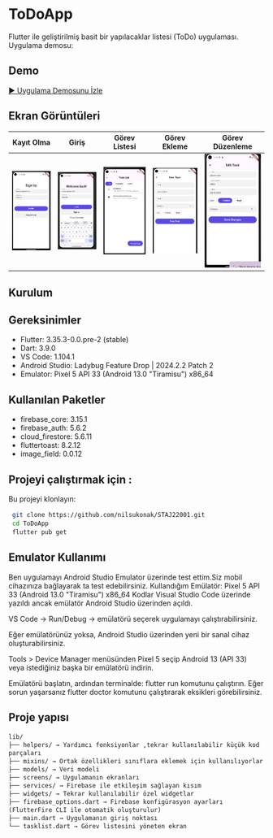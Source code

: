 # ToDoApp

Flutter ile geliştirilmiş basit bir yapılacaklar listesi (ToDo) uygulaması.
Uygulama demosu:
## Demo
[▶ Uygulama Demosunu İzle](demo.mp4)

## Ekran Görüntüleri

| Kayıt Olma | Giriş | Görev Listesi | Görev Ekleme | Görev Düzenleme |
|------------|-------|---------------|--------------|-----------------|
| ![Ekran1](screenshots/1..png) | ![Ekran2](screenshots/2..png) | ![Ekran3](screenshots/3..png) | ![Ekran4](screenshots/5..png) | ![Ekran5](screenshots/4..png) |

## Kurulum

## Gereksinimler 
- Flutter: 3.35.3-0.0.pre-2 (stable)
- Dart: 3.9.0
- VS Code: 1.104.1
- Android Studio: Ladybug Feature Drop | 2024.2.2 Patch 2
- Emulator: Pixel 5 API 33 (Android 13.0 "Tiramisu") x86_64


## Kullanılan Paketler
- firebase_core: 3.15.1  
- firebase_auth: 5.6.2  
- cloud_firestore: 5.6.11  
- fluttertoast: 8.2.12  
- image_field: 0.0.12
  
## Projeyi çalıştırmak için :
 Bu projeyi klonlayın:
  ```bash
   git clone https://github.com/nilsukonak/STAJ22001.git
   cd ToDoApp
   flutter pub get
```

## Emulator Kullanımı 
Ben uygulamayı Android Studio Emulator üzerinde test ettim.Siz mobil cihazınıza bağlayarak ta test edebilirsiniz.
Kullandığım Emülatör: Pixel 5 API 33 (Android 13.0 "Tiramisu") x86_64
Kodlar Visual Studio Code üzerinde yazıldı ancak emülatör Android Studio üzerinden açıldı.

VS Code → Run/Debug → emülatörü seçerek uygulamayı çalıştırabilirsiniz.

Eğer emülatörünüz yoksa, Android Studio üzerinden yeni bir sanal cihaz oluşturabilirsiniz.

Tools > Device Manager menüsünden Pixel 5 seçip Android 13 (API 33) veya istediğiniz başka bir emülatörü  indirin.

Emülatörü başlatın, ardından terminalde:
flutter run 
komutunu çalıştırın. 
Eğer sorun yaşarsanız flutter doctor komutunu çalıştırarak eksikleri görebilirsiniz.

## Proje yapısı
```plaintext
lib/
├── helpers/ → Yardımcı fonksiyonlar ,tekrar kullanılabilir küçük kod parçaları
├── mixins/ → Ortak özellikleri sınıflara eklemek için kullanılıyorlar
├── models/ → Veri modeli
├── screens/ → Uygulamanın ekranları
├── services/ → Firebase ile etkileşim sağlayan kısım 
├── widgets/ → Tekrar kullanılabilir özel widgetlar
├── firebase_options.dart → Firebase konfigürasyon ayarları (FlutterFire CLI ile otomatik oluşturulur)
├── main.dart → Uygulamanın giriş noktası
└── tasklist.dart → Görev listesini yöneten ekran
```


